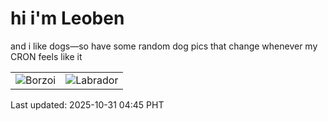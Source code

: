 # hi i'm Leoben

and i like dogs—so have some random dog pics that change whenever my CRON feels like it

|  |  |
|--------|----------|
| ![Borzoi](https://random-dog-vercel.vercel.app/api/random-borzoi?v=1761857151) | ![Labrador](https://random-dog-vercel.vercel.app/api/random-labrador?v=1761857151) |

Last updated: 2025-10-31 04:45 PHT
